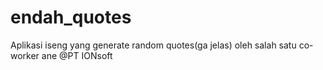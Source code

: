 # endah_quotes
Aplikasi iseng yang generate random quotes(ga jelas) oleh salah satu co-worker ane @PT IONsoft
